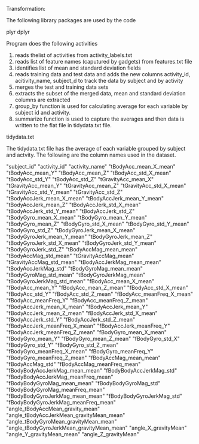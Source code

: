 Transformation: 


The following library packages are used by the code

plyr
dplyr

Program does the following activities

 1) reads thelist of activities from activity_labels.txt
 2) reads list of feature names (caputured  by gadgets) from features.txt file 
 3) identifies list of mean and standard deviation fields
 4) reads training data and test data and adds the new columns activity_id, acitivity_name, subject_d to track the data by subject and by activity
 6) merges the test and training data sets 
 7) extracts the subset of the merged data, mean and standard deviation columns are extracted
 8) group_by function is used  for calculating average for each variable by subject id and activity.
 9) summarize function is used to capture the averages and then data is written to the flat file in tidydata.txt file.


tidydata.txt 

The tidydata.txt file has the average of each variable grouped by subject and actvity. The following are the column names used in the dataset. 

"subject_id" 
"activity_id"
"activity_name"
 "tBodyAcc_mean_X_mean"
 "tBodyAcc_mean_Y"
 "tBodyAcc_mean_Z"
 "tBodyAcc_std_X_mean"
 "tBodyAcc_std_Y"
 "tBodyAcc_std_Z"
 "tGravityAcc_mean_X"
 "tGravityAcc_mean_Y"
 "tGravityAcc_mean_Z"
 "tGravityAcc_std_X_mean"
 "tGravityAcc_std_Y_mean"
 "tGravityAcc_std_Z"
 "tBodyAccJerk_mean_X_mean"
 "tBodyAccJerk_mean_Y_mean"
 "tBodyAccJerk_mean_Z"
 "tBodyAccJerk_std_X_mean"
 "tBodyAccJerk_std_Y_mean"
 "tBodyAccJerk_std_Z"
 "tBodyGyro_mean_X_mean"
 "tBodyGyro_mean_Y_mean"
 "tBodyGyro_mean_Z"
 "tBodyGyro_std_X_mean"
 "tBodyGyro_std_Y_mean"
 "tBodyGyro_std_Z"
 "tBodyGyroJerk_mean_X_mean"
 "tBodyGyroJerk_mean_Y_mean"
 "tBodyGyroJerk_mean_Z"
 "tBodyGyroJerk_std_X_mean"
 "tBodyGyroJerk_std_Y_mean"
 "tBodyGyroJerk_std_Z"
 "tBodyAccMag_mean_mean"
 "tBodyAccMag_std_mean"
 "tGravityAccMag_mean"
 "tGravityAccMag_std_mean"
 "tBodyAccJerkMag_mean_mean"
 "tBodyAccJerkMag_std"
 "tBodyGyroMag_mean_mean"
 "tBodyGyroMag_std_mean"
 "tBodyGyroJerkMag_mean"
 "tBodyGyroJerkMag_std_mean"
 "fBodyAcc_mean_X_mean"
 "fBodyAcc_mean_Y"
 "fBodyAcc_mean_Z_mean"
 "fBodyAcc_std_X_mean"
 "fBodyAcc_std_Y"
 "fBodyAcc_std_Z_mean"
 "fBodyAcc_meanFreq_X_mean"
 "fBodyAcc_meanFreq_Y"
 "fBodyAcc_meanFreq_Z_mean"
 "fBodyAccJerk_mean_X_mean"
 "fBodyAccJerk_mean_Y"
 "fBodyAccJerk_mean_Z_mean"
 "fBodyAccJerk_std_X_mean"
 "fBodyAccJerk_std_Y"
 "fBodyAccJerk_std_Z_mean"
 "fBodyAccJerk_meanFreq_X_mean"
 "fBodyAccJerk_meanFreq_Y"
 "fBodyAccJerk_meanFreq_Z_mean"
 "fBodyGyro_mean_X_mean"
 "fBodyGyro_mean_Y" 
 "fBodyGyro_mean_Z_mean"
 "fBodyGyro_std_X"
 "fBodyGyro_std_Y"
 "fBodyGyro_std_Z_mean"
 "fBodyGyro_meanFreq_X_mean"
 "fBodyGyro_meanFreq_Y"
 "fBodyGyro_meanFreq_Z_mean"
 "fBodyAccMag_mean_mean"
 "fBodyAccMag_std"
 "fBodyAccMag_meanFreq_mean"
 "fBodyBodyAccJerkMag_mean_mean"
 "fBodyBodyAccJerkMag_std"
 "fBodyBodyAccJerkMag_meanFreq_mean"
 "fBodyBodyGyroMag_mean_mean"
 "fBodyBodyGyroMag_std"
 "fBodyBodyGyroMag_meanFreq_mean"
 "fBodyBodyGyroJerkMag_mean_mean"
 "fBodyBodyGyroJerkMag_std"
 "fBodyBodyGyroJerkMag_meanFreq_mean"
 "angle_tBodyAccMean_gravity_mean"
 "angle_tBodyAccJerkMean_gravityMean_mean"
 "angle_tBodyGyroMean_gravityMean_mean"
 "angle_tBodyGyroJerkMean_gravityMean_mean"
 "angle_X_gravityMean"
 "angle_Y_gravityMean_mean"
 "angle_Z_gravityMean"
